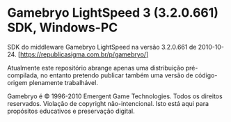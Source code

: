 # Gamebryo LightSpeed 3 (3.2.0.661) SDK, Windows-PC
SDK do middleware Gamebryo LightSpeed na versão 3.2.0.661 de 2010-10-24.
[https://republicasigma.com.br/p/gamebryo/]

Atualmente este repositório abrange apenas uma distribuição pré-compilada, no entanto pretendo publicar também uma versão de código-origem plenamente trabalhável.

Gamebryo é © 1996-2010 Emergent Game Technologies. Todos os direitos reservados. Violação de copyright não-intencional. Isto está aqui para propósitos educativos e preservação digital.

